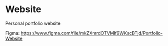 # Website

Personal portfolio website

Figma: https://www.figma.com/file/mkZXmrdOTVMlf9WKscBTjd/Portfolio-Website

